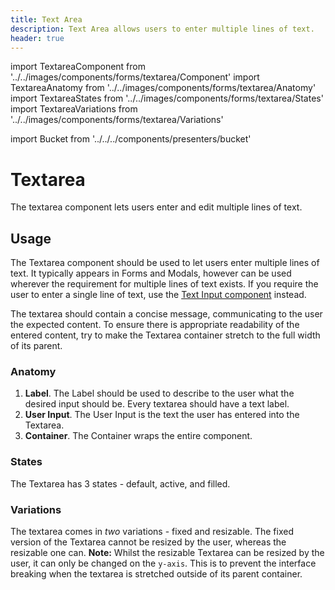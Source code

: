 ```yaml
---
title: Text Area
description: Text Area allows users to enter multiple lines of text.
header: true
---
```


import TextareaComponent from '../../images/components/forms/textarea/Component'
import TextareaAnatomy from '../../images/components/forms/textarea/Anatomy'
import TextareaStates from '../../images/components/forms/textarea/States'
import TextareaVariations from '../../images/components/forms/textarea/Variations'

import Bucket from '../../../components/presenters/bucket'

<div className="bucket__container">
  <Bucket type="sketch" url="https://docs.royalnavy.io/design-system.sketch" />
  <Bucket type="storybook" url="https://storybook.royalnavy.io/?path=/docs/text-area--default" />
</div>

# Textarea
The textarea component lets users enter and edit multiple lines of text.

<TextareaComponent />

## Usage
The Textarea component should be used to let users enter multiple lines of text. It typically appears in Forms and Modals, however can be used wherever the requirement for multiple lines of text exists. If you require the user to enter a single line of text, use the [Text Input component](/components/form/input) instead.

The textarea should contain a concise message, communicating to the user the expected content. To ensure there is appropriate readability of the entered content, try to make the Textarea container stretch to the full width of its parent.

### Anatomy
<TextareaAnatomy />

1. **Label**. The Label should be used to describe to the user what the desired input should be. Every textarea should have a text label.
2. **User Input**. The User Input is the text the user has entered into the Textarea.
3. **Container**. The Container wraps the entire component.

### States
<TextareaStates />

The Textarea has 3 states - default, active, and filled.


### Variations
<TextareaVariations />

The textarea comes in _two_ variations - fixed and resizable. The fixed version of the Textarea cannot be resized by the user, whereas the resizable one can. **Note:** Whilst the resizable Textarea can be resized by the user, it can only be changed on the `y-axis`. This is to prevent the interface breaking when the textarea is stretched outside of its parent container.
